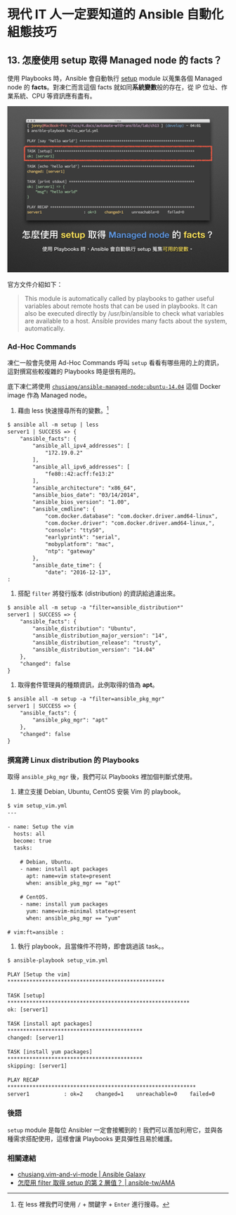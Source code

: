 # 現代 IT 人一定要知道的 Ansible 自動化組態技巧

## 13. 怎麼使用 setup 取得 Managed node 的 facts？

使用 Playbooks 時，Ansible 會自動執行 [setup][setup_module] module 以蒐集各個 Managed node 的 **facts**。對凍仁而言這個 facts 就如同**系統變數**般的存在，從 IP 位址、作業系統、CPU 等資訊應有盡有。

[setup_module]: http://docs.ansible.com/ansible/setup_module.html

![automate_with_ansible_practice-18.jpg](imgs/automate_with_ansible_practice-18.jpg)

官方文件介紹如下：

> This module is automatically called by playbooks to gather useful variables about remote hosts that can be used in playbooks. It can also be executed directly by /usr/bin/ansible to check what variables are available to a host. Ansible provides many facts about the system, automatically.


### Ad-Hoc Commands

凍仁一般會先使用 Ad-Hoc Commands 呼叫 `setup` 看看有哪些用的上的資訊，這對撰寫些較複雜的 Playbooks 時是很有用的。

底下凍仁將使用 [`chusiang/ansible-managed-node:ubuntu-14.04`][ansible-managed-node] 這個 Docker image 作為 Managed node。

[ansible-managed-node]: https://hub.docker.com/r/chusiang/ansible-managed-node/

1. 藉由 less 快速搜尋所有的變數。[^1]

  ```
  $ ansible all -m setup | less
  server1 | SUCCESS => {
      "ansible_facts": {
          "ansible_all_ipv4_addresses": [
              "172.19.0.2"
          ],
          "ansible_all_ipv6_addresses": [
              "fe80::42:acff:fe13:2"
          ],
          "ansible_architecture": "x86_64",
          "ansible_bios_date": "03/14/2014",
          "ansible_bios_version": "1.00",
          "ansible_cmdline": {
              "com.docker.database": "com.docker.driver.amd64-linux",
              "com.docker.driver": "com.docker.driver.amd64-linux,",
              "console": "ttyS0",
              "earlyprintk": "serial",
              "mobyplatform": "mac",
              "ntp": "gateway"
          },
          "ansible_date_time": {
              "date": "2016-12-13",
  :
  ```

1. 搭配 `filter` 將發行版本 (distribution) 的資訊給過濾出來。

  ```
  $ ansible all -m setup -a "filter=ansible_distribution*"
  server1 | SUCCESS => {
      "ansible_facts": {
          "ansible_distribution": "Ubuntu",
          "ansible_distribution_major_version": "14",
          "ansible_distribution_release": "trusty",
          "ansible_distribution_version": "14.04"
      },
      "changed": false
  }
  ```

1. 取得套件管理員的種類資訊，此例取得的值為 **apt**。

  ```
  $ ansible all -m setup -a "filter=ansible_pkg_mgr"
  server1 | SUCCESS => {
      "ansible_facts": {
          "ansible_pkg_mgr": "apt"
      },
      "changed": false
  }
  ```

### 撰寫跨 Linux distribution 的 Playbooks

取得 `ansible_pkg_mgr` 後，我們可以 Playbooks 裡加個判斷式使用。

1. 建立支援 Debian, Ubuntu, CentOS 安裝 Vim 的 playbook。

  ```
  $ vim setup_vim.yml
  ---
  
  - name: Setup the vim 
    hosts: all
    become: true
    tasks:
  
      # Debian, Ubuntu.
      - name: install apt packages
        apt: name=vim state=present
        when: ansible_pkg_mgr == "apt"
  
      # CentOS.
      - name: install yum packages
        yum: name=vim-minimal state=present
        when: ansible_pkg_mgr == "yum"
  
  # vim:ft=ansible :
  ```

1. 執行 playbook，且當條件不符時，即會跳過該 task。。

  ```
  $ ansible-playbook setup_vim.yml
  
  PLAY [Setup the vim] **************************************************
  
  TASK [setup] **********************************************************
  ok: [server1]
  
  TASK [install apt packages] *******************************************
  changed: [server1]
  
  TASK [install yum packages] *******************************************
  skipping: [server1]
  
  PLAY RECAP ************************************************************
  server1           : ok=2    changed=1    unreachable=0    failed=0
  ```


### 後語

`setup` module 是每位 Ansibler 一定會接觸到的！我們可以善加利用它，並與各種需求搭配使用，這樣會讓 Playbooks 更具彈性且易於維護。


### 相關連結

- [chusiang.vim-and-vi-mode | Ansible Galaxy][chusiang.vim-and-vi-mode]
- [怎麼用 filter 取得 setup 的第 2 層值？ | ansible-tw/AMA][ansible_tw_ama_1]

[chusiang.vim-and-vi-mode]: https://galaxy.ansible.com/chusiang/vim-and-vi-mode/
[ansible_tw_ama_1]: https://github.com/ansible-tw/AMA/issues/1


[^1]: 在 less 裡我們可使用 `/` + 關鍵字 + `Enter` 進行搜尋。
 
